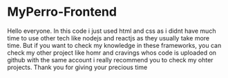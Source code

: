 # MyPerro-Frontend
Hello everyone.
In this code i just used html and css as i didnt have much time to use other tech like nodejs and reactjs as they usually take more time. 
But if you want to check my knowledge in these frameworks, you can check my other project like homr and cravings whos code is uploaded on github with the same account
i really recommend you to check my ohter projects.
Thank you for giving your precious time
